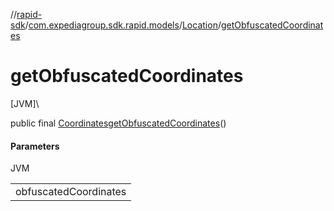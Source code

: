 //[rapid-sdk](../../../index.md)/[com.expediagroup.sdk.rapid.models](../index.md)/[Location](index.md)/[getObfuscatedCoordinates](get-obfuscated-coordinates.md)

# getObfuscatedCoordinates

[JVM]\

public final [Coordinates](../-coordinates/index.md)[getObfuscatedCoordinates](get-obfuscated-coordinates.md)()

#### Parameters

JVM

| |
|---|
| obfuscatedCoordinates |
